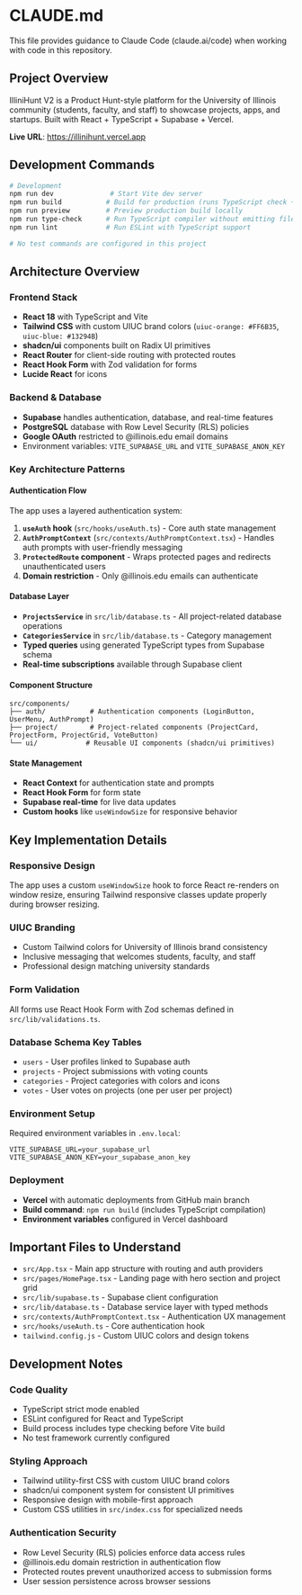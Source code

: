 # CLAUDE.md

This file provides guidance to Claude Code (claude.ai/code) when working with code in this repository.

## Project Overview

IlliniHunt V2 is a Product Hunt-style platform for the University of Illinois community (students, faculty, and staff) to showcase projects, apps, and startups. Built with React + TypeScript + Supabase + Vercel.

**Live URL**: https://illinihunt.vercel.app

## Development Commands

```bash
# Development
npm run dev              # Start Vite dev server
npm run build           # Build for production (runs TypeScript check + Vite build)
npm run preview         # Preview production build locally
npm run type-check      # Run TypeScript compiler without emitting files
npm run lint            # Run ESLint with TypeScript support

# No test commands are configured in this project
```

## Architecture Overview

### Frontend Stack
- **React 18** with TypeScript and Vite
- **Tailwind CSS** with custom UIUC brand colors (`uiuc-orange: #FF6B35`, `uiuc-blue: #13294B`)
- **shadcn/ui** components built on Radix UI primitives
- **React Router** for client-side routing with protected routes
- **React Hook Form** with Zod validation for forms
- **Lucide React** for icons

### Backend & Database
- **Supabase** handles authentication, database, and real-time features
- **PostgreSQL** database with Row Level Security (RLS) policies
- **Google OAuth** restricted to @illinois.edu email domains
- Environment variables: `VITE_SUPABASE_URL` and `VITE_SUPABASE_ANON_KEY`

### Key Architecture Patterns

#### Authentication Flow
The app uses a layered authentication system:

1. **`useAuth` hook** (`src/hooks/useAuth.ts`) - Core auth state management
2. **`AuthPromptContext`** (`src/contexts/AuthPromptContext.tsx`) - Handles auth prompts with user-friendly messaging
3. **`ProtectedRoute` component** - Wraps protected pages and redirects unauthenticated users
4. **Domain restriction** - Only @illinois.edu emails can authenticate

#### Database Layer
- **`ProjectsService`** in `src/lib/database.ts` - All project-related database operations
- **`CategoriesService`** in `src/lib/database.ts` - Category management
- **Typed queries** using generated TypeScript types from Supabase schema
- **Real-time subscriptions** available through Supabase client

#### Component Structure
```
src/components/
├── auth/           # Authentication components (LoginButton, UserMenu, AuthPrompt)
├── project/        # Project-related components (ProjectCard, ProjectForm, ProjectGrid, VoteButton)
└── ui/            # Reusable UI components (shadcn/ui primitives)
```

#### State Management
- **React Context** for authentication state and prompts
- **React Hook Form** for form state
- **Supabase real-time** for live data updates
- **Custom hooks** like `useWindowSize` for responsive behavior

## Key Implementation Details

### Responsive Design
The app uses a custom `useWindowSize` hook to force React re-renders on window resize, ensuring Tailwind responsive classes update properly during browser resizing.

### UIUC Branding
- Custom Tailwind colors for University of Illinois brand consistency
- Inclusive messaging that welcomes students, faculty, and staff
- Professional design matching university standards

### Form Validation
All forms use React Hook Form with Zod schemas defined in `src/lib/validations.ts`.

### Database Schema Key Tables
- `users` - User profiles linked to Supabase auth
- `projects` - Project submissions with voting counts
- `categories` - Project categories with colors and icons
- `votes` - User votes on projects (one per user per project)

### Environment Setup
Required environment variables in `.env.local`:
```
VITE_SUPABASE_URL=your_supabase_url
VITE_SUPABASE_ANON_KEY=your_supabase_anon_key
```

### Deployment
- **Vercel** with automatic deployments from GitHub main branch
- **Build command**: `npm run build` (includes TypeScript compilation)
- **Environment variables** configured in Vercel dashboard

## Important Files to Understand

- `src/App.tsx` - Main app structure with routing and auth providers
- `src/pages/HomePage.tsx` - Landing page with hero section and project grid
- `src/lib/supabase.ts` - Supabase client configuration
- `src/lib/database.ts` - Database service layer with typed methods
- `src/contexts/AuthPromptContext.tsx` - Authentication UX management
- `src/hooks/useAuth.ts` - Core authentication hook
- `tailwind.config.js` - Custom UIUC colors and design tokens

## Development Notes

### Code Quality
- TypeScript strict mode enabled
- ESLint configured for React and TypeScript
- Build process includes type checking before Vite build
- No test framework currently configured

### Styling Approach
- Tailwind utility-first CSS with custom UIUC brand colors
- shadcn/ui component system for consistent UI primitives
- Responsive design with mobile-first approach
- Custom CSS utilities in `src/index.css` for specialized needs

### Authentication Security
- Row Level Security (RLS) policies enforce data access rules
- @illinois.edu domain restriction in authentication flow
- Protected routes prevent unauthorized access to submission forms
- User session persistence across browser sessions